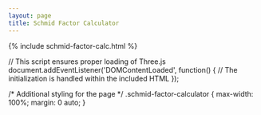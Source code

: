 ```yaml
---
layout: page
title: Schmid Factor Calculator
---
```



{% include schmid-factor-calc.html %}



// This script ensures proper loading of Three.js
document.addEventListener('DOMContentLoaded', function() {
    // The initialization is handled within the included HTML
});



/* Additional styling for the page */
.schmid-factor-calculator {
    max-width: 100%;
    margin: 0 auto;
}